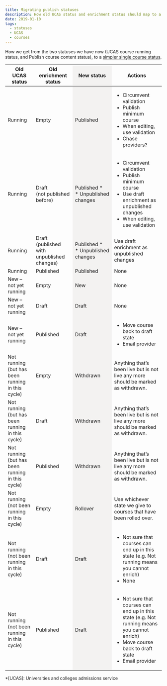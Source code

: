 ```yaml
---
title: Migrating publish statuses
description: How old UCAS status and enrichment status should map to a single new status
date: 2019-01-10
tags:
  - statuses
  - UCAS
  - courses
---
```


How we get from the two statuses we have now (UCAS course running status, and Publish course content status), to a [simpler single course status](/publish-teacher-training-courses/publish-states).

<table class="govuk-table">
  <colgroup>
    <col>
    <col width="25%">
    <col width="25%" style="background-color: #f3f2f1">
    <col>
  </colgroup>
  <thead class="govuk-table__head">
    <tr class="govuk-table__row">
      <th class="govuk-table__header">Old UCAS status</th>
      <th class="govuk-table__header">Old enrichment status</th>
      <th class="govuk-table__header">New status</th>
      <th class="govuk-table__header">Actions</th>
    </tr>
  </thead>
  <tbody class="govuk-table__body">
    <tr class="govuk-table__row">
      <td class="govuk-table__cell">Running</td>
      <td class="govuk-table__cell">
        <span class="govuk-tag app-tag-no-content">Empty</span>
      </td>
      <td class="govuk-table__cell">
        <span class="govuk-tag app-tag-published">Published</span>
      </td>
      <td class="govuk-table__cell">
        <ul>
          <li>Circumvent validation</li>
          <li>Publish minimum course</li>
          <li>When editing, use validation</li>
          <li>Chase providers?</li>
        </ul>
      </td>
    </tr>
    <tr class="govuk-table__row">
      <td class="govuk-table__cell">Running</td>
      <td class="govuk-table__cell">
        <span class="govuk-tag app-tag-draft">Draft</span><br>
        <span class="govuk-body-s">(not published before)</span>
      </td>
      <td class="govuk-table__cell">
        <span class="govuk-tag app-tag-published">Published&nbsp;*</span><br>
        <span class="govuk-body-s">* Unpublished changes</span></td>
      <td class="govuk-table__cell">
        <ul>
          <li>Circumvent validation</li>
          <li>Publish minimum course</li>
          <li>Use draft enrichment as unpublished changes</li>
          <li>When editing, use validation</li>
        </ul>
      </td>
    </tr>
    <tr class="govuk-table__row">
      <td class="govuk-table__cell">Running</td>
      <td class="govuk-table__cell">
        <span class="govuk-tag app-tag-draft">Draft</span><br>
        <span class="govuk-body-s">(published with unpublished changes)</span>
      </td>
      <td class="govuk-table__cell">
        <span class="govuk-tag app-tag-published">Published&nbsp;*</span><br>
        <span class="govuk-body-s">* Unpublished changes</span>
      </td>
      <td class="govuk-table__cell">
        Use draft enrichment as unpublished changes
      </td>
    </tr>
    <tr class="govuk-table__row">
      <td class="govuk-table__cell">Running</td>
      <td class="govuk-table__cell">
        <span class="govuk-tag app-tag-published">Published</span>
      </td>
      <td class="govuk-table__cell">
        <span class="govuk-tag app-tag-published">Published</span>
      </td>
      <td class="govuk-table__cell">None</td>
    </tr>
    <tr class="govuk-table__row">
      <td class="govuk-table__cell">New – not yet running</td>
      <td class="govuk-table__cell">
        <span class="govuk-tag app-tag-no-content">Empty</span>
      </td>
      <td class="govuk-table__cell">
        <span class="govuk-tag app-tag-no-content">New</span>
      </td>
      <td class="govuk-table__cell">None</td>
    </tr>
    <tr class="govuk-table__row">
      <td class="govuk-table__cell">New – not yet running</td>
      <td class="govuk-table__cell">
        <span class="govuk-tag app-tag-draft">Draft</span>
      </td>
      <td class="govuk-table__cell new-status">
        <span class="govuk-tag app-tag-draft">Draft</span>
      </td>
      <td class="govuk-table__cell">None</td>
    </tr>
    <tr class="govuk-table__row">
      <td class="govuk-table__cell">New – not yet running</td>
      <td class="govuk-table__cell">
        <span class="govuk-tag app-tag-published">Published</span>
      </td>
      <td class="govuk-table__cell new-status">
        <span class="govuk-tag app-tag-draft">Draft</span>
      </td>
      <td class="govuk-table__cell">
        <ul>
          <li>Move course back to draft state</li>
          <li>Email provider</li>
        </ul>
      </td>
    </tr>
    <tr class="govuk-table__row">
      <td class="govuk-table__cell">Not running (but has been running in this cycle)</td>
      <td class="govuk-table__cell">
        <span class="govuk-tag app-tag-no-content">Empty</span>
      </td>
      <td class="govuk-table__cell">
        <span class="govuk-tag app-tag-not-running">Withdrawn</span>
      </td>
      <td class="govuk-table__cell">Anything that’s been live but is not live any more should be marked as withdrawn.</td>
    </tr>
    <tr class="govuk-table__row">
      <td class="govuk-table__cell">Not running (but has been running in this cycle)</td>
      <td class="govuk-table__cell">
        <span class="govuk-tag app-tag-draft">Draft</span>
      </td>
      <td class="govuk-table__cell">
        <span class="govuk-tag app-tag-not-running">Withdrawn</span>
      </td>
      <td class="govuk-table__cell">Anything that’s been live but is not live any more should be marked as withdrawn.</td>
    </tr>
    <tr class="govuk-table__row">
      <td class="govuk-table__cell">Not running (but has been running in this cycle)</td>
      <td class="govuk-table__cell">
        <span class="govuk-tag app-tag-published">Published</span>
      </td>
      <td class="govuk-table__cell">
        <span class="govuk-tag app-tag-not-running">Withdrawn</span>
      </td>
      <td class="govuk-table__cell">Anything that’s been live but is not live any more should be marked as withdrawn.</td>
    </tr>
    <tr class="govuk-table__row">
      <td class="govuk-table__cell">Not running (not been running in this cycle)</td>
      <td class="govuk-table__cell">
        <span class="govuk-tag app-tag-no-content">Empty</span>
      </td>
      <td class="govuk-table__cell">
        <span class="govuk-tag app-tag-no-content">Rollover</span>
      </td>
      <td class="govuk-table__cell">Use whichever state we give to courses that have been rolled over.</td>
    </tr>
    <tr class="govuk-table__row">
      <td class="govuk-table__cell">Not running (not been running in this cycle)</td>
      <td class="govuk-table__cell">
        <span class="govuk-tag app-tag-draft">Draft</span>
      </td>
      <td class="govuk-table__cell">
        <span class="govuk-tag app-tag-draft">Draft</span>
      </td>
      <td class="govuk-table__cell">
        <ul>
          <li>Not sure that courses can end up in this state (e.g. Not running means you cannot enrich)</li>
          <li>None</li>
        </ul>
      </td>
    </tr>
    <tr class="govuk-table__row">
      <td class="govuk-table__cell">Not running (not been running in this cycle)</td>
      <td class="govuk-table__cell">
        <span class="govuk-tag app-tag-published">Published</span>
      </td>
      <td class="govuk-table__cell">
        <span class="govuk-tag app-tag-draft">Draft</span>
      </td>
      <td class="govuk-table__cell">
        <ul>
          <li>Not sure that courses can end up in this state (e.g. Not running means you cannot enrich)</li>
          <li>Move course back to draft state</li>
          <li>Email provider</li>
        </ul>
      </td>
    </tr>
  </tbody>
</table>

*[UCAS]: Universities and colleges admissions service
